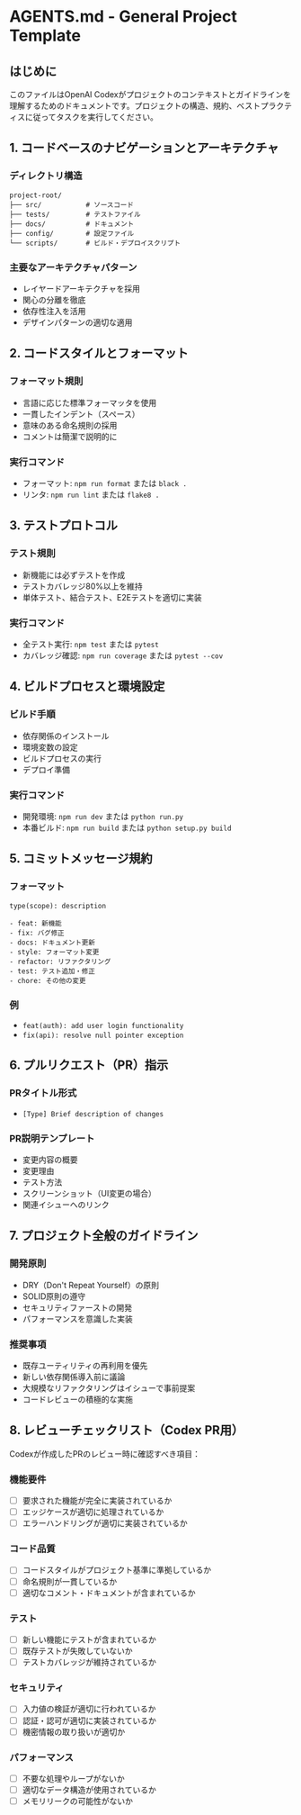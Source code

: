 # AGENTS.md - General Project Template

## はじめに
このファイルはOpenAI Codexがプロジェクトのコンテキストとガイドラインを理解するためのドキュメントです。プロジェクトの構造、規約、ベストプラクティスに従ってタスクを実行してください。

## 1. コードベースのナビゲーションとアーキテクチャ

### ディレクトリ構造
```
project-root/
├── src/           # ソースコード
├── tests/         # テストファイル
├── docs/          # ドキュメント
├── config/        # 設定ファイル
└── scripts/       # ビルド・デプロイスクリプト
```

### 主要なアーキテクチャパターン
- レイヤードアーキテクチャを採用
- 関心の分離を徹底
- 依存性注入を活用
- デザインパターンの適切な適用

## 2. コードスタイルとフォーマット

### フォーマット規則
- 言語に応じた標準フォーマッタを使用
- 一貫したインデント（スペース）
- 意味のある命名規則の採用
- コメントは簡潔で説明的に

### 実行コマンド
- フォーマット: `npm run format` または `black .`
- リンタ: `npm run lint` または `flake8 .`

## 3. テストプロトコル

### テスト規則
- 新機能には必ずテストを作成
- テストカバレッジ80%以上を維持
- 単体テスト、結合テスト、E2Eテストを適切に実装

### 実行コマンド
- 全テスト実行: `npm test` または `pytest`
- カバレッジ確認: `npm run coverage` または `pytest --cov`

## 4. ビルドプロセスと環境設定

### ビルド手順
- 依存関係のインストール
- 環境変数の設定
- ビルドプロセスの実行
- デプロイ準備

### 実行コマンド
- 開発環境: `npm run dev` または `python run.py`
- 本番ビルド: `npm run build` または `python setup.py build`

## 5. コミットメッセージ規約

### フォーマット
```
type(scope): description

- feat: 新機能
- fix: バグ修正
- docs: ドキュメント更新
- style: フォーマット変更
- refactor: リファクタリング
- test: テスト追加・修正
- chore: その他の変更
```

### 例
- `feat(auth): add user login functionality`
- `fix(api): resolve null pointer exception`

## 6. プルリクエスト（PR）指示

### PRタイトル形式
- `[Type] Brief description of changes`

### PR説明テンプレート
- 変更内容の概要
- 変更理由
- テスト方法
- スクリーンショット（UI変更の場合）
- 関連イシューへのリンク

## 7. プロジェクト全般のガイドライン

### 開発原則
- DRY（Don't Repeat Yourself）の原則
- SOLID原則の遵守
- セキュリティファーストの開発
- パフォーマンスを意識した実装

### 推奨事項
- 既存ユーティリティの再利用を優先
- 新しい依存関係導入前に議論
- 大規模なリファクタリングはイシューで事前提案
- コードレビューの積極的な実施

## 8. レビューチェックリスト（Codex PR用）

Codexが作成したPRのレビュー時に確認すべき項目：

### 機能要件
- [ ] 要求された機能が完全に実装されているか
- [ ] エッジケースが適切に処理されているか
- [ ] エラーハンドリングが適切に実装されているか

### コード品質
- [ ] コードスタイルがプロジェクト基準に準拠しているか
- [ ] 命名規則が一貫しているか
- [ ] 適切なコメント・ドキュメントが含まれているか

### テスト
- [ ] 新しい機能にテストが含まれているか
- [ ] 既存テストが失敗していないか
- [ ] テストカバレッジが維持されているか

### セキュリティ
- [ ] 入力値の検証が適切に行われているか
- [ ] 認証・認可が適切に実装されているか
- [ ] 機密情報の取り扱いが適切か

### パフォーマンス
- [ ] 不要な処理やループがないか
- [ ] 適切なデータ構造が使用されているか
- [ ] メモリリークの可能性がないか
